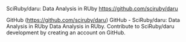 
SciRuby/daru: Data Analysis in RUby
https://github.com/sciruby/daru

GitHub (https://github.com/sciruby/daru)
GitHub - SciRuby/daru: Data Analysis in RUby
Data Analysis in RUby. Contribute to SciRuby/daru development by creating an account on GitHub.

